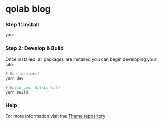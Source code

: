 # qolab blog

### Step 1: Install

```sh
yarn
```

### Step 2: Develop & Build

Once installed, all packages are installed you can begin developing your site.

```sh
# Run localhost
yarn dev

# Build your Gatsby site
yarn build
```

### Help

For more information visit the [Theme repository](https://github.com/narative/gatsby-theme-novela)

